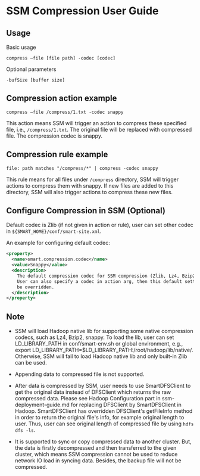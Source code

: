 # SSM Compression User Guide

## Usage
Basic usage
```
compress –file [file path] -codec [codec]
```

Optional parameters
```
-bufSize [buffer size]
```

## Compression action example

```
compress –file /compress/1.txt -codec snappy
```

This action means SSM will trigger an action to compress these specified file, i.e., `/compress/1.txt`. The original file will be replaced with compressed file. The compression codec is snappy.

## Compression rule example

```
file: path matches "/compress/*" | compress -codec snappy
```

This rule means for all files under `/compress` directory, SSM will trigger actions to compress them with snappy. If new files are added to this directory, SSM will also trigger actions to compress these new files.

## Configure Compression in SSM (Optional)

Default codec is Zlib (if not given in action or rule), user can set other codec in `${SMART_HOME}/conf/smart-site.xml`.

An example for configuring default codec:

  ```xml
  <property>
    <name>smart.compression.codec</name>
    <value>Snappy</value>
    <description>
      The default compression codec for SSM compression (Zlib, Lz4, Bzip2, snappy).
      User can also specify a codec in action arg, then this default setting will
      be overridden.
    </description>
  </property>
  ```

## Note

* SSM will load Hadoop native lib for supporting some native compression codecs, such as Lz4, Bzip2, snappy. To load the lib, user can set LD_LIBRARY_PATH in conf/smart-env.sh or global environment,
e.g., export LD_LIBRARY_PATH=$LD_LIBRARY_PATH:/root/hadoop/lib/native/. Otherwise, SSM will fail to load Hadoop native lib and only built-in Zlib can be used.

* Appending data to compressed file is not supported.

* After data is compressed by SSM, user needs to use SmartDFSClient to get the original data instead of DFSClient which returns the raw compressed data. Please see Hadoop Configuration part in ssm-deployment-guide.md
for replacing DFSClient by SmartDFSClient in Hadoop. SmartDFSClient has overridden DFSClient's getFileInfo method in order to return the original file's info, for example original length to user. Thus, user can see
original length of compressed file by using `hdfs dfs -ls`.

* It is supported to sync or copy compressed data to another cluster. But, the data is firstly decompressed and then transferred to the given cluster, which means SSM compression cannot be used to reduce network IO load
in syncing data. Besides, the backup file will not be compressed.